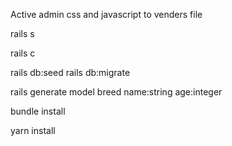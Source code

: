 Active admin css and javascript to venders file

rails s

rails c

rails db:seed
rails db:migrate

rails generate model breed name:string age:integer

bundle install

yarn install